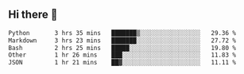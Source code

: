 ## Hi there 👋

<!--START_SECTION:waka-->

```txt
Python       3 hrs 35 mins   ███████▒░░░░░░░░░░░░░░░░░   29.36 %
Markdown     3 hrs 23 mins   ███████░░░░░░░░░░░░░░░░░░   27.72 %
Bash         2 hrs 25 mins   █████░░░░░░░░░░░░░░░░░░░░   19.80 %
Other        1 hr 26 mins    ███░░░░░░░░░░░░░░░░░░░░░░   11.83 %
JSON         1 hr 21 mins    ██▓░░░░░░░░░░░░░░░░░░░░░░   11.11 %
```

<!--END_SECTION:waka-->

<!--
**OliverShang/OliverShang** is a ✨ _special_ ✨ repository because its `README.md` (this file) appears on your GitHub profile.

Here are some ideas to get you started:

- 🔭 I’m currently working on ...
- 🌱 I’m currently learning ...
- 👯 I’m looking to collaborate on ...
- 🤔 I’m looking for help with ...
- 💬 Ask me about ...
- 📫 How to reach me: ...
- 😄 Pronouns: ...
- ⚡ Fun fact: ...
-->
